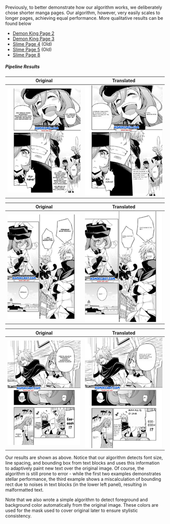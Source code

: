 [//]: # "
Show several visual examples of inputs/outputs of your system (success cases and failures) that help us better understand your approach.
"
Previously, to better demonstrate how our algorithm works, we deliberately chose shorter manga pages. Our algorithm, however,
very easily scales to longer pages, achieving equal performance. More qualitative results can be found below

- [Demon King Page 2](../images/ocr_results/demon_king_page_2/README.md)
- [Demon King Page 3](../images/ocr_results/demon_king_page_3/README.md)
- [Slime Page 4](../images/ocr_results/slime_page_4/README.md) (Old)
- [Slime Page 5](../images/ocr_results/slime_page_5/README.md) (Old)
- [Slime Page 8](../images/ocr_results/demon_king_page_2/README.md)

##### Pipeline Results

| Original      | Translated |
| ------------- | ---------- |
| ![Original](../images/ocr_results/slime_page_4/input_image.png) | ![Translated](../images/final_results/slime_page_4/final_result.png)            |

| Original      | Translated |
| ------------- | ---------- |
| ![Original](../images/ocr_results/slime_page_5/input_image.png) | ![Translated](../images/final_results/slime_page_5/final_result.png)            |

| Original      | Translated |
| ------------- | ---------- |
| ![Original](../images/ocr_results/slime_page_8/input_image.png) | ![Translated](../images/final_results/slime_page_8/final_result.png)            |

Our results are shown as above. Notice that our algorithm detects font size, line spacing, and bounding box from text blocks and uses this information to adaptively paint new text over the original image. Of course, the algorithm is still prone to error - while the first two examples demonstrates stellar performance, the third example shows a miscalculation of bounding rect due to noises in text blocks (in the lower left panel), resulting in malformatted text. 

Note that we also wrote a simple algorithm to detect foreground and background color automatically from the original image. These colors are used for the mask used to cover original  later to ensure stylistic consistency. 